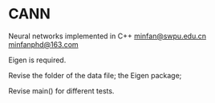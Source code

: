 # CANN
 Neural networks implemented in C++
 minfan@swpu.edu.cn
 minfanphd@163.com

Eigen is required.

Revise the folder of 
  the data file;
  the Eigen package;

Revise main() for different tests.